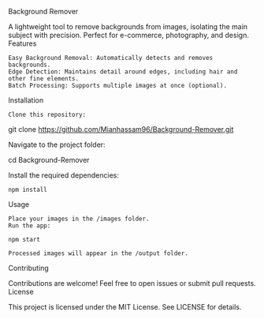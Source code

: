 Background Remover

A lightweight tool to remove backgrounds from images, isolating the main subject with precision. Perfect for e-commerce, photography, and design.
Features

    Easy Background Removal: Automatically detects and removes backgrounds.
    Edge Detection: Maintains detail around edges, including hair and other fine elements.
    Batch Processing: Supports multiple images at once (optional).

Installation

    Clone this repository:

git clone https://github.com/Mianhassam96/Background-Remover.git

Navigate to the project folder:

cd Background-Remover

Install the required dependencies:

    npm install

Usage

    Place your images in the /images folder.
    Run the app:

    npm start

    Processed images will appear in the /output folder.

Contributing

Contributions are welcome! Feel free to open issues or submit pull requests.
License

This project is licensed under the MIT License. See LICENSE for details.
